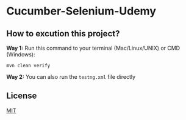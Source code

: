 # Cucumber-Selenium-Udemy


## How to excution this project?
**Way 1:** 
Run this command to your terminal (Mac/Linux/UNIX) or CMD (Windows): 
```
mvn clean verify
```

**Way 2:**
You can also run the ```testng.xml``` file directly


## License
[MIT](https://choosealicense.com/licenses/mit/)
